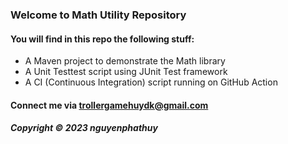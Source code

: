 ### Welcome to Math Utility Repository

#### You will find in this repo the following stuff:

* A Maven project to demonstrate the Math library
* A Unit Testtest script using JUnit Test framework
* A CI (Continuous Integration) script running on GitHub Action

#### Connect me via trollergamehuydk@gmail.com

##### Copyright &#169; 2023 nguyenphathuy
